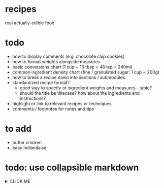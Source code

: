 # recipes

real actually-edible food

# todo

* how to display comments (e.g. chocolate chip cookies)
* how to format weights alongside measures
* basic conversions chart (1 cup = 16 tbsp = 48 tsp = 240ml)
* common ingredient density chart (fine / granulated sugar: 1 cup = 200g)
* how to break a recipe down into sections / submodules
* standardized recipe format?
    * good way to specify of ingredient weights and measures - table?
    * should the title be titlecase? how about the ingredients and instructions?
* highlight or link to relevant recipes or techniques
* comments / footnotes for notes and tips

# to add

* butter chicken
* easy hollandaise

# todo: use collapsible markdown

<details>
<summary>CLICK ME</summary>

```python
print("hello world!")
```

</details>
